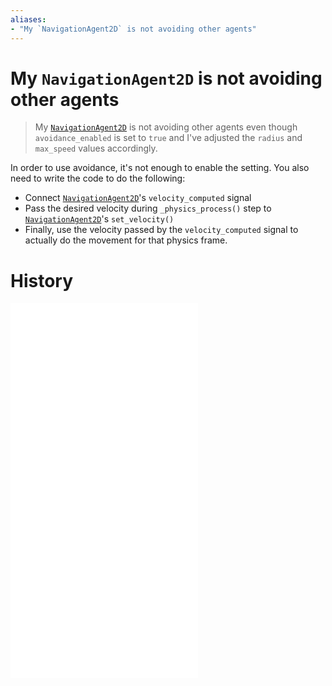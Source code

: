 ```yaml
---
aliases:
- "My `NavigationAgent2D` is not avoiding other agents"
---
```


# My `NavigationAgent2D` is not avoiding other agents

> My [`NavigationAgent2D`](godot-navigation-agent-2d.md) is not avoiding other agents even though `avoidance_enabled` is set to `true` and I've adjusted the `radius` and `max_speed` values accordingly.

In order to use avoidance, it's not enough to enable the setting. You also need to write the code to do the following:
* Connect [`NavigationAgent2D`](godot-navigation-agent-2d.md)'s `velocity_computed` signal
* Pass the desired velocity during `_physics_process()` step to [`NavigationAgent2D`](godot-navigation-agent-2d.md)'s `set_velocity()`
* Finally, use the velocity passed by the `velocity_computed` signal to actually do the movement for that physics frame.

# History

![20230531_0209](../entries/20230531_0209.md)
![20230531_0218](../entries/20230531_0218.md)
![20230531_0226](../entries/20230531_0226.md)
![20230531_0236](../entries/20230531_0236.md)
